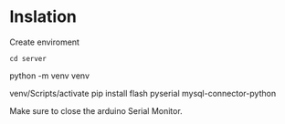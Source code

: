 
# Inslation

Create enviroment

`cd server`

python -m venv venv

venv/Scripts/activate
pip install flash pyserial mysql-connector-python


Make sure to close the arduino Serial Monitor.

